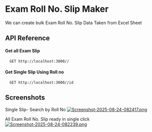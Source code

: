 
# Exam Roll No. Slip Maker

We can create bulk Exam Roll No. Slip 
Data Taken from Excel Sheet


## API Reference

#### Get all Exam Slip

```http
  GET http://localhost:3000// 
```


#### Get Single Slip Using Roll no

```http
  GET http://localhost:3000//id
```



## Screenshots
Single Slip- Search by Roll No
[![Screenshot-2025-08-24-082417.png](https://i.postimg.cc/c17j67s4/Screenshot-2025-08-24-082417.png)](https://postimg.cc/Bt6NVKLd)

All Exam Roll No. Slip ready in single click
[![Screenshot-2025-08-24-082239.png](https://i.postimg.cc/yNw53vgW/Screenshot-2025-08-24-082239.png)](https://postimg.cc/hJ1MH80q)
